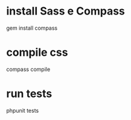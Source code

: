 # install Sass e Compass
gem install compass

# compile css
compass compile

# run tests
phpunit tests